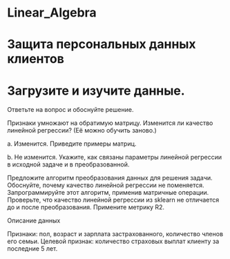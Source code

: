 # Linear_Algebra

# Защита персональных данных клиентов


# Загрузите и изучите данные.
Ответьте на вопрос и обоснуйте решение. 

 Признаки умножают на обратимую матрицу. Изменится ли качество линейной регрессии? (Её можно обучить заново.)
 
 a. Изменится. Приведите примеры матриц.
 
 b. Не изменится. Укажите, как связаны параметры линейной регрессии в исходной задаче и в преобразованной.
 
Предложите алгоритм преобразования данных для решения задачи. Обоснуйте, почему качество линейной регрессии не поменяется.
Запрограммируйте этот алгоритм, применив матричные операции. Проверьте, что качество линейной регрессии из sklearn не отличается до и после преобразования. Примените метрику R2.


Описание данных

Признаки: пол, возраст и зарплата застрахованного, количество членов его семьи.
Целевой признак: количество страховых выплат клиенту за последние 5 лет.
